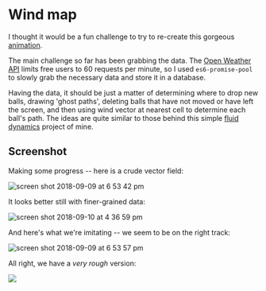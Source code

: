 # Wind map
I thought it would be a fun challenge to try to re-create this gorgeous [animation](http://hint.fm/wind/).

The main challenge so far has been grabbing the data. The [Open Weather API](https://openweathermap.org/api) limits free users to 60 requests per minute, so I used `es6-promise-pool` to slowly grab the necessary data and store it in a database.

Having the data, it should be just a matter of determining where to drop new balls, drawing 'ghost paths', deleting balls that have not moved or have left the screen, and then using wind vector at nearest cell to determine each ball's path. The ideas are quite similar to those behind this simple [fluid dynamics](https://github.com/zackstout/vector-fields-general) project of mine.

## Screenshot
Making some progress -- here is a crude vector field:

![screen shot 2018-09-09 at 6 53 42 pm](https://user-images.githubusercontent.com/29472568/45270312-c71a0a00-b461-11e8-816e-9c191ff51457.png)

It looks better still with finer-grained data:

![screen shot 2018-09-10 at 4 36 59 pm](https://user-images.githubusercontent.com/29472568/45325908-d5c2f880-b517-11e8-9ceb-92557cd0e846.png)

And here's what we're imitating -- we seem to be on the right track:

![screen shot 2018-09-09 at 6 53 57 pm](https://user-images.githubusercontent.com/29472568/45270313-c7b2a080-b461-11e8-8cf2-b1fa09f4c8f8.png)

All right, we have a *very rough* version:

![](https://media.giphy.com/media/1BfhcCCwxNTbNPiGng/giphy.gif)
